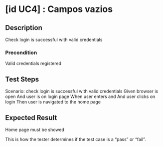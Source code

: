 # [id UC4] : Campos vazios

## Description

Check login is successful with valid credentials

### Precondition

Valid credentials registered

## Test Steps

  Scenario: check login is successful with valid credentials
    Given browser is open
    And user is on login page
    When user enters <email> and <password>
    And user clicks on login 
    Then user is navigated to the home page

## Expected Result

Home page must be showed

This is how the tester determines if the test case is a “pass” or “fail”.

